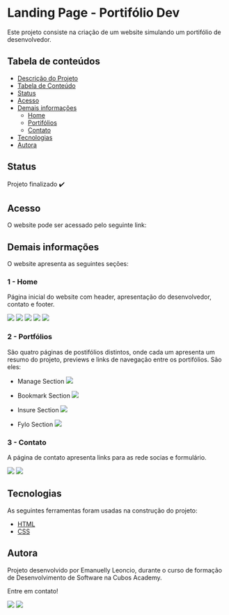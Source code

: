 
# Landing Page - Portifólio Dev

Este projeto consiste na criação de um website simulando um portifólio de desenvolvedor.

## Tabela de conteúdos

- [Descrição do Projeto](#descrição-do-projeto)
- [Tabela de Conteúdo](#tabela-de-conteúdo)
- [Status](#status)
- [Acesso](#como-usar)
- [Demais informações](#demais-informações)
  - [Home](#home)
  - [Portifólios](#portifólios)
  - [Contato](#contato)
- [Tecnologias](#tecnologias)
- [Autora](#autora)

## Status

Projeto finalizado :heavy_check_mark:

## Acesso

O website pode ser acessado pelo seguinte link: 

## Demais informações

O website apresenta as seguintes seções:

### 1 - Home

Página inicial do website com header, apresentação do desenvolvedor, contato e footer.


![](https://i.imgur.com/Vwj9U0y.png)
![](https://i.imgur.com/tjYO6R6.png)
![](https://i.imgur.com/KHPaEWW.png)
![](https://i.imgur.com/e88URFi.png)
![](https://i.imgur.com/P06m37L.png)

### 2 - Portfólios

São quatro páginas de postifólios distintos, onde cada um apresenta um resumo do projeto, previews e links de navegação entre os portifólios. São eles:

- Manage Section ![](https://i.imgur.com/jHweGIb.png)

- Bookmark Section ![](https://i.imgur.com/uTpctrq.png)

- Insure Section ![](https://i.imgur.com/BsAWB7m.png)

- Fylo Section ![](https://i.imgur.com/W9s2afk.png)


### 3 - Contato

A página de contato apresenta links para as rede socias e formulário.

![](https://i.imgur.com/4GLs5Iw.png)
![](https://i.imgur.com/VvO2m7w.png)

## Tecnologias

As seguintes ferramentas foram usadas na construção do projeto:

- [HTML](https://developer.mozilla.org/pt-BR/docs/Web/HTML)
- [CSS](https://developer.mozilla.org/pt-BR/docs/Web/CSS)

## Autora

Projeto desenvolvido por Emanuelly Leoncio, durante o curso de formação de Desenvolvimento de Software na Cubos Academy.

Entre em contato!

<div> 
  <a href = "mailto:manuleoncio01@gmail.com"><img src="https://img.shields.io/badge/Gmail-D14836?style=for-the-badge&logo=gmail&logoColor=white" target="_blank"></a>
  <a href="https://www.linkedin.com/in/emanuellyleoncio/" target="_blank"><img src="https://img.shields.io/badge/-LinkedIn-%230077B5?style=for-the-badge&logo=linkedin&logoColor=white" target="_blank"></a>
</div>